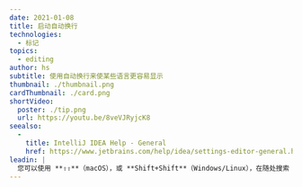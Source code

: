 ```yaml
---
date: 2021-01-08
title: 启动自动换行
technologies:
  - 标记
topics:
  - editing
author: hs
subtitle: 使用自动换行来使某些语言更容易显示
thumbnail: ./thumbnail.png
cardThumbnail: ./card.png
shortVideo:
  poster: ./tip.png
  url: https://youtu.be/8veVJRyjcK8
seealso:
  - 
    title: IntelliJ IDEA Help - General
    href: https://www.jetbrains.com/help/idea/settings-editor-general.html
leadin: |
  您可以使用 **⇧⇧**（macOS），或 **Shift+Shift**（Windows/Linux），在随处搜索（Search Everywhere）对话框中，输入_自动换行（soft wrap）_来启用自动换行 。 您也可以到偏好设置/设置 > 编辑 > 常规，来为更多文件类型启动自动换行（soft wrap）。
---
```



